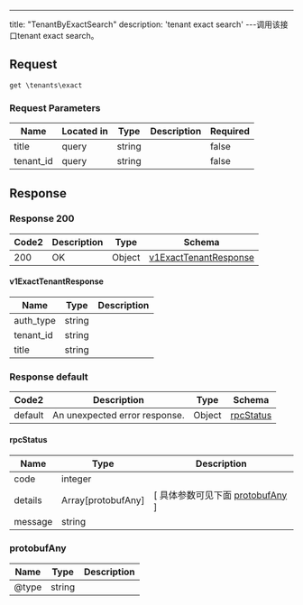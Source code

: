---
title: "TenantByExactSearch"
description: 'tenant exact search'
---调用该接口tenant exact search。



## Request


```
get \tenants\exact
```

###  Request Parameters

| Name | Located in | Type | Description |  Required |
| ---- | ---------- | ----------- | ----------- |  ---- |
| title | query | string |  |  false |
| tenant_id | query | string |  |  false |

## Response

### Response  200 
| Code2 | Description | Type | Schema |
| ---- | ----------- | ------ | ------ |
| 200 | OK | Object | [v1ExactTenantResponse](#v1ExactTenantResponse) |

#### v1ExactTenantResponse

| Name | Type | Description | 
| ---- | ---- | ----------- |     
| auth_type | string |  |      
| tenant_id | string |  |      
| title | string |  |   



### Response  default 
| Code2 | Description | Type | Schema |
| ---- | ----------- | ------ | ------ |
| default | An unexpected error response. | Object | [rpcStatus](#rpcStatus) |

#### rpcStatus

| Name | Type | Description | 
| ---- | ---- | ----------- |     
| code | integer |  |          
| details | Array[protobufAny] |  [ 具体参数可见下面 [protobufAny](#protobufAny) ] |       
| message | string |  |   

### protobufAny
| Name | Type | Description | 
| ---- | ---- | ----------- |     
| @type | string |  |   



